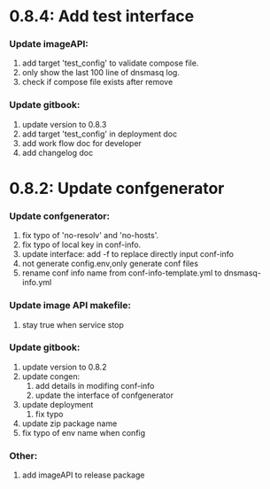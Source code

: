 # 0.8.4: Add test interface

### Update imageAPI:
1. add target 'test_config' to validate compose file.
2. only show the last 100 line of dnsmasq log.
3. check if compose file exists after remove

### Update gitbook:
1. update version to 0.8.3
2. add target 'test_config' in deployment doc
3. add work flow doc for developer
4. add changelog doc

# 0.8.2: Update confgenerator

### Update confgenerator:
1. fix typo of 'no-resolv' and 'no-hosts'.
2. fix typo of local key in conf-info.
3. update interface: add -f to replace directly input conf-info
4. not generate config.env,only generate conf files
5. rename conf info name from conf-info-template.yml to dnsmasq-info.yml

### Update image API makefile:
1. stay true when service stop

### Update gitbook:
1. update version to 0.8.2
2. update congen:
   1) add details in modifing conf-info
   2) update the interface of confgenerator
3. update deployment
   1) fix typo
4. update zip package name
5. fix typo of env name when config

### Other:
1. add imageAPI to release package